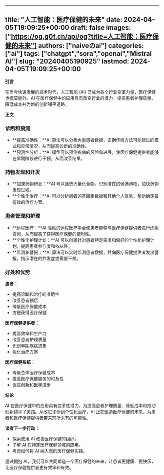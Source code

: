 
---
title: "人工智能：医疗保健的未来"
date: 2024-04-05T19:09:25+00:00
draft: false
images: ["https://og.g0f.cn/api/og?title=人工智能：医疗保健的未来"]
authors: ["naiveのai"]
categories: ["ai"]
tags: ["chatgpt","sora","openai","Mistral AI"]
slug: "20240405190925"
lastmod: 2024-04-05T19:09:25+00:00
---
**引言**

在当今快速发展的技术时代，人工智能 (AI) 已成为各个行业变革力量，医疗保健也概莫能外。AI 在医疗保健中的应用具有改变行业的潜力，提高患者护理质量、降低成本并为新的创新铺平道路。

**正文**

### 诊断和预测

* **提高准确性：**AI 算法可以分析大量患者数据，识别传统方法可能错过的模式和异常情况，从而提高诊断的准确性。
* **预测性分析：**AI 模型可以预测疾病的风险和进展，使医疗保健提供者能够在早期阶段进行干预，从而改善结果。

### 药物发现和开发

* **加速药物研发：**AI 可以筛选大量化合物，识别潜在的候选药物，加快药物发现过程。
* **个性化治疗：**AI 可以分析患者的基因组数据和其他个人信息，帮助确定最有效的治疗方案。

### 患者管理和护理

* **远程医疗：**AI 驱动的远程医疗平台使患者能够与医疗保健提供者进行虚拟咨询，从而提高了获得医疗保健的便利性。
* **个性化护理计划：**AI 可以创建针对患者特定需求和偏好的个性化护理计划，提高患者参与度和依从性。
* **监测和警报：**AI 算法可以实时监测患者数据，并向医疗保健提供者发出警报，指示潜在的并发症或需要干预。

### 好处和优势

**患者：**

* 提高诊断和治疗的准确性
* 改善患者预后
* 降低医疗保健成本
* 方便获得医疗保健

**医疗保健提供者：**

* 提高效率和生产力
* 改善患者护理质量
* 识别早期疾病迹象
* 优化治疗方案

**医疗保健系统：**

* 降低总体医疗保健成本
* 提高医疗保健服务的可及性
* 促进创新和医学进步

**结论**

AI 在医疗保健中的应用具有变革性潜力，为提高患者护理质量、降低成本和推动创新铺平了道路。从改进诊断到个性化治疗，AI 正在塑造医疗保健的未来，为患者和医疗保健提供者带来前所未有的可能性。

**读者下一步行动：**

* 探索使用 AI 改善医疗保健的组织。
* 了解 AI 在特定医疗保健领域的应用。
* 考虑如何将 AI 纳入您的医疗保健实践。

通过拥抱 AI，我们可以共同塑造一个医疗保健的未来，让患者更健康、更快乐，让医疗保健提供者更有效率和有效。